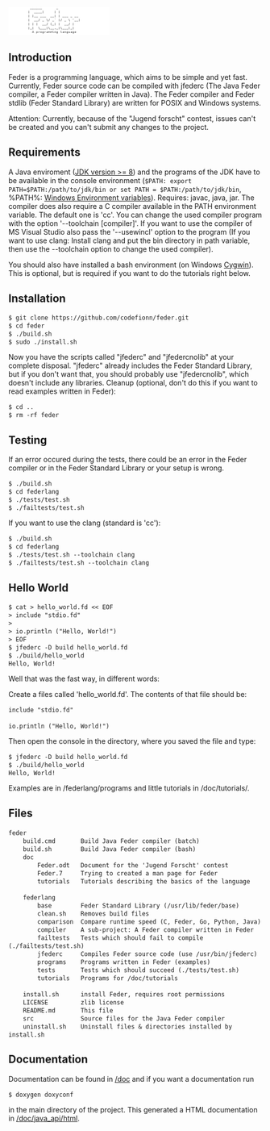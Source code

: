 ![Feder Logo](/logo.png)

## Introduction

Feder is a programming language, which aims to be simple and yet fast.
Currently, Feder source code can be compiled with jfederc (The Java Feder
compiler, a Feder compiler written in Java). The Feder compiler and Feder
stdlib (Feder Standard Library) are written for POSIX and Windows systems.

Attention: Currently, because of the "Jugend forscht" contest, issues can't be
created and you can't submit any changes to the project.

## Requirements

A Java enviroment ([JDK version >= 8](http://www.oracle.com/technetwork/java/javase/downloads/jdk8-downloads-2133151.html))
and the programs of the JDK have to be available in the console environment
(```$PATH: export PATH=$PATH:/path/to/jdk/bin or set PATH = $PATH:/path/to/jdk/bin```, %PATH%: [Windows Environment variables](https://www.computerhope.com/issues/ch000549.htm)).
Requires: javac, java, jar. The compiler does also require a C compiler available
in the PATH environment variable. The default one is 'cc'. You can change the
used compiler program with the option '--toolchain [compiler]'. If you want to
use the compiler of MS Visual Studio also pass the '--usewincl' option to the
program (If you want to use clang: Install clang and put the bin directory in
path variable, then use the --toolchain option to change the used compiler).

You should also have installed a bash environment (on Windows [Cygwin](https://cygwin.com/)). This is
optional, but is required if you want to do the tutorials right below.

## Installation

```
$ git clone https://github.com/codefionn/feder.git
$ cd feder
$ ./build.sh
$ sudo ./install.sh
```

Now you have the scripts called "jfederc" and "jfedercnolib" at your complete
disposal. "jfederc" already includes the Feder Standard Library, but if you
don't want that, you should probably use "jfedercnolib", which doesn't include
any libraries. Cleanup (optional, don't do this if you want to read examples
written in Feder):

```
$ cd ..
$ rm -rf feder
```

## Testing

If an error occured during the tests, there could be an error in the Feder
compiler or in the Feder Standard Library or your setup is wrong.

```
$ ./build.sh
$ cd federlang
$ ./tests/test.sh
$ ./failtests/test.sh
```

If you want to use the clang (standard is 'cc'):

```
$ ./build.sh
$ cd federlang
$ ./tests/test.sh --toolchain clang
$ ./failtests/test.sh --toolchain clang
```

## Hello World

```
$ cat > hello_world.fd << EOF
> include "stdio.fd"
> 
> io.println ("Hello, World!")
> EOF
$ jfederc -D build hello_world.fd
$ ./build/hello_world
Hello, World!
```
Well that was the fast way, in different words:

Create a files called 'hello\_world.fd'. The contents of that file should be:

```
include "stdio.fd"

io.println ("Hello, World!")
```

Then open the console in the directory, where you saved the file and type:

```
$ jfederc -D build hello_world.fd
$ ./build/hello_world
Hello, World!
```

Examples are in /federlang/programs and little tutorials in /doc/tutorials/.

## Files

```
feder
    build.cmd       Build Java Feder compiler (batch)
    build.sh        Build Java Feder compiler (bash)
    doc
        Feder.odt   Document for the 'Jugend Forscht' contest
        Feder.7     Trying to created a man page for Feder
        tutorials   Tutorials describing the basics of the language

    federlang
        base        Feder Standard Library (/usr/lib/feder/base)
        clean.sh    Removes build files
        comparison  Compare runtime speed (C, Feder, Go, Python, Java)
		compiler    A sub-project: A Feder compiler written in Feder
        failtests   Tests which should fail to compile (./failtests/test.sh)
        jfederc     Compiles Feder source code (use /usr/bin/jfederc)
        programs    Programs written in Feder (examples)
        tests       Tests which should succeed (./tests/test.sh)
        tutorials   Programs for /doc/tutorials

    install.sh      install Feder, requires root permissions
    LICENSE         zlib license
    README.md       This file
    src             Source files for the Java Feder compiler
    uninstall.sh 	Uninstall files & directories installed by install.sh
```

## Documentation

Documentation can be found in [/doc](/doc) and if you want a documentation run

```
$ doxygen doxyconf
```

in the main directory of the project. This generated a HTML documentation
in [/doc/java_api/html](/doc/java_api/html).
